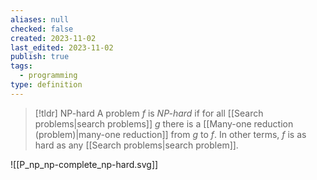 ```yaml
---
aliases: null
checked: false
created: 2023-11-02
last_edited: 2023-11-02
publish: true
tags:
  - programming
type: definition
---
```

>[!tldr] NP-hard
>A problem $f$ is *NP-hard* if for all [[Search problems|search problems]] $g$ there is a [[Many-one reduction (problem)|many-one reduction]] from $g$ to $f$. In other terms, $f$ is as hard as any [[Search problems|search problem]].

![[P_np_np-complete_np-hard.svg]]
